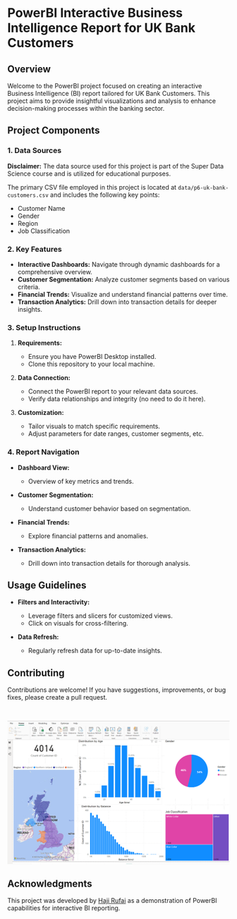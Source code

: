 # PowerBI Interactive Business Intelligence Report for UK Bank Customers

## Overview

Welcome to the PowerBI project focused on creating an interactive Business Intelligence (BI) report tailored for UK Bank Customers. This project aims to provide insightful visualizations and analysis to enhance decision-making processes within the banking sector.

## Project Components

### 1. Data Sources

**Disclaimer:** The data source used for this project is part of the Super Data Science course and is utilized for educational purposes.

The primary CSV file employed in this project is located at `data/p6-uk-bank-customers.csv` and includes the following key points:

- Customer Name
- Gender
- Region
- Job Classification



### 2. Key Features

- **Interactive Dashboards:** Navigate through dynamic dashboards for a comprehensive overview.
- **Customer Segmentation:** Analyze customer segments based on various criteria.
- **Financial Trends:** Visualize and understand financial patterns over time.
- **Transaction Analytics:** Drill down into transaction details for deeper insights.

### 3. Setup Instructions

1. **Requirements:**
   - Ensure you have PowerBI Desktop installed.
   - Clone this repository to your local machine.

2. **Data Connection:**
   - Connect the PowerBI report to your relevant data sources.
   - Verify data relationships and integrity (no need to do it here).

3. **Customization:**
   - Tailor visuals to match specific requirements.
   - Adjust parameters for date ranges, customer segments, etc.

### 4. Report Navigation

- **Dashboard View:**
  - Overview of key metrics and trends.

- **Customer Segmentation:**
  - Understand customer behavior based on segmentation.

- **Financial Trends:**
  - Explore financial patterns and anomalies.

- **Transaction Analytics:**
  - Drill down into transaction details for thorough analysis.

## Usage Guidelines

- **Filters and Interactivity:**
  - Leverage filters and slicers for customized views.
  - Click on visuals for cross-filtering.

- **Data Refresh:**
  - Regularly refresh data for up-to-date insights.

## Contributing

Contributions are welcome! If you have suggestions, improvements, or bug fixes, please create a pull request.

<br>

![Analytical BI Report](https://github.com/HajiMohamedRufai/PowerBI/blob/main/reports/Analytical%20BI%20report.PNG)

## Acknowledgments

This project was developed by [Haji Rufai](https://www.github.com/hajimohamedrufai) as a demonstration of PowerBI capabilities for interactive BI reporting.


